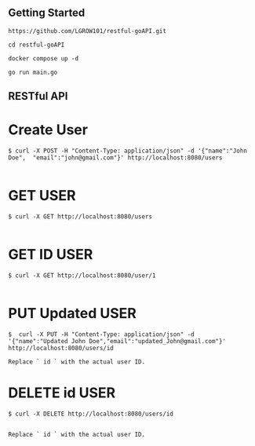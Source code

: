 ## Getting Started

```
https://github.com/LGROW101/restful-goAPI.git

cd restful-goAPI

docker compose up -d

go run main.go
```

## RESTful API

# Create User

```
$ curl -X POST -H "Content-Type: application/json" -d '{"name":"John Doe",  "email":"john@gmail.com"}' http://localhost:8080/users


```

# GET USER

```
$ curl -X GET http://localhost:8080/users


```

# GET ID USER

```
$ curl -X GET http://localhost:8080/user/1


```

# PUT Updated USER

```
$  curl -X PUT -H "Content-Type: application/json" -d '{"name":"Updated John Doe","email":"updated_John@gmail.com"}' http://localhost:8080/users/id

Replace ` id ` with the actual user ID.
```

# DELETE id USER

```
$ curl -X DELETE http://localhost:8080/users/id


Replace ` id ` with the actual user ID.


```
